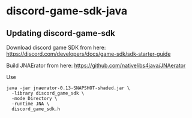 # discord-game-sdk-java

## Updating discord-game-sdk

Download discord game SDK from here: https://discord.com/developers/docs/game-sdk/sdk-starter-guide

Build JNAErator from here: https://github.com/nativelibs4java/JNAerator

Use

```
java -jar jnaerator-0.13-SNAPSHOT-shaded.jar \
  -library discord_game_sdk \
  -mode Directory \
  -runtime JNA \
  discord_game_sdk.h
```
